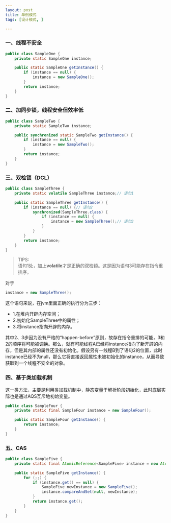 ```yaml
---
layout: post
title: 单例模式
tags: [设计模式, ]

---
```


### 一、线程不安全
```java
public class SampleOne {
	private static SampleOne instance;

	public static SampleOne getInstance() {
		if (instance == null) {
			instance = new SampleOne();
		}
		return instance;
	}
}
```

### 二、加同步锁，线程安全但效率低
```java
public class SampleTwo {
	private static SampleTwo instance;

	public synchronized static SampleTwo getInstance() {
		if (instance == null) {
			instance = new SampleTwo();
		}
		return instance;
	}
}
```

### 三、双检锁（DCL）
```java
public class SampleThree {
	private static volatile SampleThree instance;// 语句1

	public static SampleThree getInstance() {
		if (instance == null) {// 语句2
            synchronized(SampleThree.class) {
                if (instance == null) {
                    instance = new SampleThree();// 语句3
                }
            }
        }
        return instance;
    }
}
```
> TIPS:  
> 语句1处，加上**volatile**才是正确的双检锁。这是因为语句3可能存在指令重排序。  

对于 
```java
instance = new SampleThree();
```
这个语句来说，在jvm里面正确的执行分为三步：  
+ 1.在堆内开辟内存空间；  
+ 2.初始化SampleThree中的属性；  
+ 3.将instance指向开辟的内存。  

其中2、3步因为没有严格的“happen-before”原则，故存在指令重排的可能，3和2的顺序将可能被调换。那么，就有可能线程A已经将instance指向了新开辟的内存，但是其内部的属性还没有初始化。假设另有一线程B到了语句2的位置，此时instance已经不为null，那么它将直接返回属性未被初始化的instance，从而导致获取到一个线程不安全的对象。

### 四、基于类加载机制
这一类方法，主要是利用类加载机制中，静态变量于解析阶段初始化，此时底层实际也是通过AQS互斥地初始变量。
```java
public class SampleFour {
	private static final SampleFour instance = new SampleFour();

	public static SampleFour getInstance() {
        return instance;
    }
}
```

### 五、CAS
```java
public class SampleFive {
	private static final AtomicReference<SampleFive> instance = new AtomicReference<>();

	public static SampleFive getInstance() {
        for (;;) {
            if (instance.get() == null) {
                SampleFive newInstance = new SampleFive();
                instance.compareAndSet(null, newInstance);
            }
            return instance.get();
        }
    }
}
```